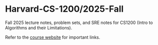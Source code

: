 # Harvard-CS-1200/2025-Fall
Fall 2025 lecture notes, problem sets, and SRE notes for CS1200 (Intro to Algorithms and their Limitations). 

Refer to the [course website](https://harvard-cs-1200.github.io/cs1200/) for important links.
